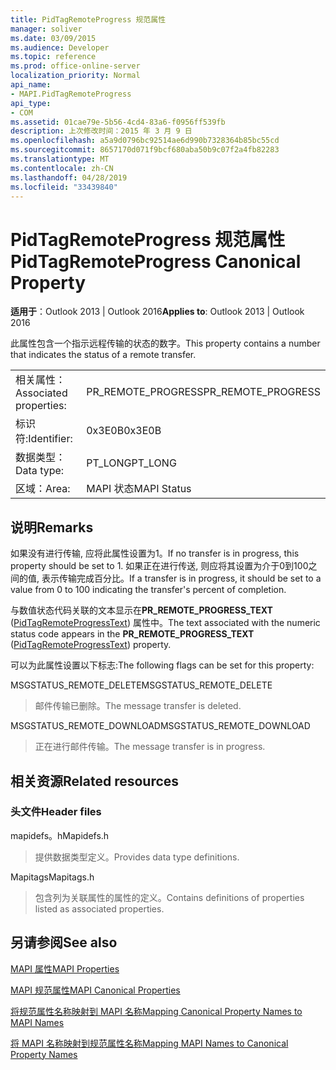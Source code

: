 ```yaml
---
title: PidTagRemoteProgress 规范属性
manager: soliver
ms.date: 03/09/2015
ms.audience: Developer
ms.topic: reference
ms.prod: office-online-server
localization_priority: Normal
api_name:
- MAPI.PidTagRemoteProgress
api_type:
- COM
ms.assetid: 01cae79e-5b56-4cd4-83a6-f0956ff539fb
description: 上次修改时间：2015 年 3 月 9 日
ms.openlocfilehash: a5a9d0796bc92514ae6d990b7328364b85bc55cd
ms.sourcegitcommit: 8657170d071f9bcf680aba50b9c07f2a4fb82283
ms.translationtype: MT
ms.contentlocale: zh-CN
ms.lasthandoff: 04/28/2019
ms.locfileid: "33439840"
---
```

# <a name="pidtagremoteprogress-canonical-property"></a><span data-ttu-id="ac535-103">PidTagRemoteProgress 规范属性</span><span class="sxs-lookup"><span data-stu-id="ac535-103">PidTagRemoteProgress Canonical Property</span></span>

  
  
<span data-ttu-id="ac535-104">**适用于**：Outlook 2013 | Outlook 2016</span><span class="sxs-lookup"><span data-stu-id="ac535-104">**Applies to**: Outlook 2013 | Outlook 2016</span></span> 
  
<span data-ttu-id="ac535-105">此属性包含一个指示远程传输的状态的数字。</span><span class="sxs-lookup"><span data-stu-id="ac535-105">This property contains a number that indicates the status of a remote transfer.</span></span>
  
|||
|:-----|:-----|
|<span data-ttu-id="ac535-106">相关属性：</span><span class="sxs-lookup"><span data-stu-id="ac535-106">Associated properties:</span></span>  <br/> |<span data-ttu-id="ac535-107">PR_REMOTE_PROGRESS</span><span class="sxs-lookup"><span data-stu-id="ac535-107">PR_REMOTE_PROGRESS</span></span>  <br/> |
|<span data-ttu-id="ac535-108">标识符:</span><span class="sxs-lookup"><span data-stu-id="ac535-108">Identifier:</span></span>  <br/> |<span data-ttu-id="ac535-109">0x3E0B</span><span class="sxs-lookup"><span data-stu-id="ac535-109">0x3E0B</span></span>  <br/> |
|<span data-ttu-id="ac535-110">数据类型：</span><span class="sxs-lookup"><span data-stu-id="ac535-110">Data type:</span></span>  <br/> |<span data-ttu-id="ac535-111">PT_LONG</span><span class="sxs-lookup"><span data-stu-id="ac535-111">PT_LONG</span></span>  <br/> |
|<span data-ttu-id="ac535-112">区域：</span><span class="sxs-lookup"><span data-stu-id="ac535-112">Area:</span></span>  <br/> |<span data-ttu-id="ac535-113">MAPI 状态</span><span class="sxs-lookup"><span data-stu-id="ac535-113">MAPI Status</span></span>  <br/> |
   
## <a name="remarks"></a><span data-ttu-id="ac535-114">说明</span><span class="sxs-lookup"><span data-stu-id="ac535-114">Remarks</span></span>

<span data-ttu-id="ac535-115">如果没有进行传输, 应将此属性设置为1。</span><span class="sxs-lookup"><span data-stu-id="ac535-115">If no transfer is in progress, this property should be set to 1.</span></span> <span data-ttu-id="ac535-116">如果正在进行传送, 则应将其设置为介于0到100之间的值, 表示传输完成百分比。</span><span class="sxs-lookup"><span data-stu-id="ac535-116">If a transfer is in progress, it should be set to a value from 0 to 100 indicating the transfer's percent of completion.</span></span>
  
<span data-ttu-id="ac535-117">与数值状态代码关联的文本显示在**PR_REMOTE_PROGRESS_TEXT** ([PidTagRemoteProgressText](pidtagremoteprogresstext-canonical-property.md)) 属性中。</span><span class="sxs-lookup"><span data-stu-id="ac535-117">The text associated with the numeric status code appears in the **PR_REMOTE_PROGRESS_TEXT** ([PidTagRemoteProgressText](pidtagremoteprogresstext-canonical-property.md)) property.</span></span>
  
<span data-ttu-id="ac535-118">可以为此属性设置以下标志:</span><span class="sxs-lookup"><span data-stu-id="ac535-118">The following flags can be set for this property:</span></span>
  
<span data-ttu-id="ac535-119">MSGSTATUS_REMOTE_DELETE</span><span class="sxs-lookup"><span data-stu-id="ac535-119">MSGSTATUS_REMOTE_DELETE</span></span>
  
> <span data-ttu-id="ac535-120">邮件传输已删除。</span><span class="sxs-lookup"><span data-stu-id="ac535-120">The message transfer is deleted.</span></span>
    
<span data-ttu-id="ac535-121">MSGSTATUS_REMOTE_DOWNLOAD</span><span class="sxs-lookup"><span data-stu-id="ac535-121">MSGSTATUS_REMOTE_DOWNLOAD</span></span>
  
> <span data-ttu-id="ac535-122">正在进行邮件传输。</span><span class="sxs-lookup"><span data-stu-id="ac535-122">The message transfer is in progress.</span></span>
    
## <a name="related-resources"></a><span data-ttu-id="ac535-123">相关资源</span><span class="sxs-lookup"><span data-stu-id="ac535-123">Related resources</span></span>

### <a name="header-files"></a><span data-ttu-id="ac535-124">头文件</span><span class="sxs-lookup"><span data-stu-id="ac535-124">Header files</span></span>

<span data-ttu-id="ac535-125">mapidefs。h</span><span class="sxs-lookup"><span data-stu-id="ac535-125">Mapidefs.h</span></span>
  
> <span data-ttu-id="ac535-126">提供数据类型定义。</span><span class="sxs-lookup"><span data-stu-id="ac535-126">Provides data type definitions.</span></span>
    
<span data-ttu-id="ac535-127">Mapitags</span><span class="sxs-lookup"><span data-stu-id="ac535-127">Mapitags.h</span></span>
  
> <span data-ttu-id="ac535-128">包含列为关联属性的属性的定义。</span><span class="sxs-lookup"><span data-stu-id="ac535-128">Contains definitions of properties listed as associated properties.</span></span>
    
## <a name="see-also"></a><span data-ttu-id="ac535-129">另请参阅</span><span class="sxs-lookup"><span data-stu-id="ac535-129">See also</span></span>



[<span data-ttu-id="ac535-130">MAPI 属性</span><span class="sxs-lookup"><span data-stu-id="ac535-130">MAPI Properties</span></span>](mapi-properties.md)
  
[<span data-ttu-id="ac535-131">MAPI 规范属性</span><span class="sxs-lookup"><span data-stu-id="ac535-131">MAPI Canonical Properties</span></span>](mapi-canonical-properties.md)
  
[<span data-ttu-id="ac535-132">将规范属性名称映射到 MAPI 名称</span><span class="sxs-lookup"><span data-stu-id="ac535-132">Mapping Canonical Property Names to MAPI Names</span></span>](mapping-canonical-property-names-to-mapi-names.md)
  
[<span data-ttu-id="ac535-133">将 MAPI 名称映射到规范属性名称</span><span class="sxs-lookup"><span data-stu-id="ac535-133">Mapping MAPI Names to Canonical Property Names</span></span>](mapping-mapi-names-to-canonical-property-names.md)

